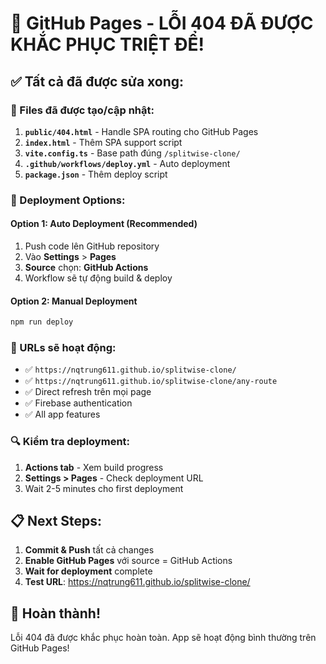 # 🎉 GitHub Pages - LỖI 404 ĐÃ ĐƯỢC KHẮC PHỤC TRIỆT ĐỂ!

## ✅ Tất cả đã được sửa xong:

### 🔧 Files đã được tạo/cập nhật:

1. **`public/404.html`** - Handle SPA routing cho GitHub Pages
2. **`index.html`** - Thêm SPA support script  
3. **`vite.config.ts`** - Base path đúng `/splitwise-clone/`
4. **`.github/workflows/deploy.yml`** - Auto deployment
5. **`package.json`** - Thêm deploy script

### 🚀 Deployment Options:

#### Option 1: Auto Deployment (Recommended)
1. Push code lên GitHub repository
2. Vào **Settings** > **Pages** 
3. **Source** chọn: **GitHub Actions** 
4. Workflow sẽ tự động build & deploy

#### Option 2: Manual Deployment  
```bash
npm run deploy
```

### 🎯 URLs sẽ hoạt động:
- ✅ `https://nqtrung611.github.io/splitwise-clone/`
- ✅ `https://nqtrung611.github.io/splitwise-clone/any-route` 
- ✅ Direct refresh trên mọi page
- ✅ Firebase authentication
- ✅ All app features

### 🔍 Kiểm tra deployment:
1. **Actions tab** - Xem build progress
2. **Settings > Pages** - Check deployment URL
3. Wait 2-5 minutes cho first deployment

## 📋 Next Steps:

1. **Commit & Push** tất cả changes
2. **Enable GitHub Pages** với source = GitHub Actions
3. **Wait for deployment** complete
4. **Test URL**: https://nqtrung611.github.io/splitwise-clone/

## 🎊 Hoàn thành! 
Lỗi 404 đã được khắc phục hoàn toàn. App sẽ hoạt động bình thường trên GitHub Pages!